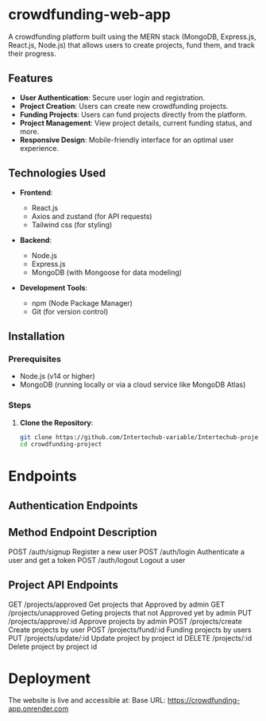 # crowdfunding-web-app

A crowdfunding platform built using the MERN stack (MongoDB, Express.js, React.js, Node.js) that allows users to create projects, fund them, and track their progress.
## Features
- **User Authentication**: Secure user login and registration.
- **Project Creation**: Users can create new crowdfunding projects.
- **Funding Projects**: Users can fund projects directly from the platform.
- **Project Management**: View project details, current funding status, and more.
- **Responsive Design**: Mobile-friendly interface for an optimal user experience.

## Technologies Used
- **Frontend**: 
  - React.js
  - Axios and zustand (for API requests)
  - Tailwind css (for styling)

- **Backend**:
  - Node.js
  - Express.js
  - MongoDB (with Mongoose for data modeling)

- **Development Tools**:
  - npm (Node Package Manager)
  - Git (for version control)
 
## Installation

### Prerequisites

- Node.js (v14 or higher)
- MongoDB (running locally or via a cloud service like MongoDB Atlas)

### Steps

1. **Clone the Repository**:

   ```bash
   git clone https://github.com/Intertechub-variable/Intertechub-project.git
   cd crowdfunding-project

# Endpoints
## Authentication Endpoints
## Method	Endpoint	Description
  POST	/auth/signup	Register a new user
  POST	/auth/login	Authenticate a user and get a token 
  POST /auth/logout Logout a user
  
## Project API Endpoints
GET /projects/approved Get projects that Approved by admin
GET /projects/unapproved Geting projects that not Approved yet by admin
PUT /projects/approve/:id Approve projects by admin
POST /projects/create Create projects by user
POST /projects/fund/:id Funding projects by users
PUT /projects/update/:id Update project by project id
DELETE /projects/:id Delete project by project id

# Deployment
The website is live and accessible at: Base URL: https://crowdfunding-app.onrender.com
